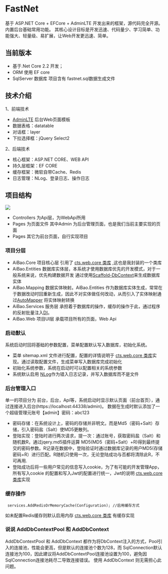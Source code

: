 # FastNet
基于 ASP.NET Core + EFCore + AdminLTE 开发出来的框架，源代码完全开源。内置后台基础常用功能。
其核心设计目标是开发迅速、代码量少、学习简单、功能强大、轻量级、易扩展，让Web开发更迅速、简单。

## 当前版本
* 基于.Net Core 2.2 开发；
* ORM 使用 EF core 
* SqlServer 数据库 项目含有 fastnet.sql数据生成文件

## 技术介绍
1、前端技术
* [AdminLTE](https://adminlte.io/) 后台Web页面模板
* 数据表格：datatable
* 对话框：layer
* 下拉选择框：jQuery Select2

2、后端技术

* 核心框架：ASP.NET CORE、WEB API
* 持久层框架：EF CORE
* 缓存框架：微软自带Cache、Redis
* 日志管理：NLog、登录日志、操作日志

## 项目结构
![](https://github.com/lovachen/FastNet/raw/master/1553821813(1).jpg)
* Controllers 为Api层，为WebApi所用
* Pages 为页面文件 其中Admin 为后台管理页面，也是我们当前主要实现的页面
* Pages 其它为前台页面，自行实现项目
### 项目分层
* AiBao.Core 项目核心层 引用了 [cts.web.core 类库](https://github.com/lovachen/cts.web.core) ,这也是我封装的一个类库
* AiBao.Entities 数据库实体层，本系统才使用数据库优先的开发模式，对于一般系统来说，优先构建数据开发 通过使用[Scaffold-DbContext](https://docs.microsoft.com/en-us/ef/core/miscellaneous/cli/dotnet)来生成数据库实体
* AiBao.Mapping 数据实体映射。AiBao.Entities 作为数据库实体生成，常常在于数据改动时回重新生成，因此不对实体做任何改动，从而引入了实体映射通过[AutoMapper](https://www.nuget.org/packages/AutoMapper/) 将实体映射转换
* AiBao.Services 服务层 承担着于数据库的操作，缓存的操作于此，通过程序的反射批量注入[DI](https://docs.microsoft.com/en-us/aspnet/core/fundamentals/dependency-injection?view=aspnetcore-2.2)。
* AiBao.Web 项目UI层 承载项目所有的页面，Web Api
### 启动默认
系统启动时回将基础的参数配置，菜单配置默认写入数据库，初始化系统。
* 菜单 sitemap.xml 文件进行配置，配置的详情说明于 [cts.web.core 类库](https://github.com/lovachen/cts.web.core)实现。通过读取配置文件，生成菜单写入数据库完成初始化
* 初始化系统参数，系统在启动时可以配置相关的系统参数 
* 系统默认启用 [NLog](https://github.com/NLog/NLog.Web/wiki/Getting-started-with-ASP.NET-Core-2)作为错入日志记录，并写入数据库而不是文件
### 后台管理入口
单一的项目分为 前台，后台，Api等，系统启动时显示默认页面（前台首页），通过连接进入后台(https://localhost:44338/admin)。
数据在生成时默认添加了一个超级管理元账号【admin】密码：abc123
* 密码存储：在系统设计上，密码的存储并非明文。而是Md5（密码+Salt）存储，引入密码盐（Salt）使MD5更散列。
* 登陆实现：登陆时进行两次请求，提一次：通过账号，获取密码盐（Salt）和随机数R，通过jqery.md5插件运算 MD5(MD5（密码+Salt）+R)得到最终提交的密码参数。R记录在数据中，登陆验证时通过数据库记录的用户MD5(存储密码+R）进行匹配。R随机只使用一次，无论登陆成功与否都将清除此R，不可再用.
* 登陆成功后将一些用户常见的信息写入cookie，为了有可能的开发管理App，所有写入cookie 的配置和写入Jwt的配置进行统一，Jwt的说明 [cts.web.core 类库](https://github.com/lovachen/cts.web.core)实现

### 缓存操作
     services.AddRedisOrMemoryCache(Configuration); //启用缓存方式
如未配置Redis缓存则默认启用内存 [cts.web.core 类库](https://github.com/lovachen/cts.web.core) 有缓存实现

### 说说 AddDbContextPool 和 AddDbContext
AddDbContextPool 和 AddDbContext 都作为将DbContext注入的方式，Pool引入的连接池，性能会更高，但是默认的连接池个数为128，而 SqlConnection默认连接池为100，因此建议将AddDbContextPool连接池设置为100，避免因 SqlConnection连接池耗尽二导致连接错误。
使用 AddDbContext 则无需担心此问题。


